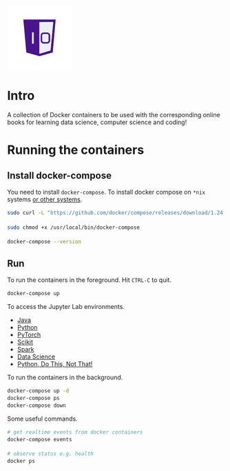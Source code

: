 ![One-Off Coder Logo](../logo.png "One-Off Coder")

# Intro

A collection of Docker containers to be used with the corresponding online books for learning data science, computer science and coding!

# Running the containers

## Install docker-compose

You need to install `docker-compose`. To install docker compose on `*nix` systems [or other systems](https://docs.docker.com/compose/install/).

```bash
sudo curl -L "https://github.com/docker/compose/releases/download/1.24.1/docker-compose-$(uname -s)-$(uname -m)" -o /usr/local/bin/docker-compose

sudo chmod +x /usr/local/bin/docker-compose

docker-compose --version
```

## Run

To run the containers in the foreground. Hit `CTRL-C` to quit.

```bash
docker-compose up
```

To access the Jupyter Lab environments.

* [Java](http://localhost:7770)
* [Python](http://localhost:7771)
* [PyTorch](http://localhost:7772)
* [Scikit](http://localhost:7773)
* [Spark](http://localhost:7774)
* [Data Science](http://localhost:7775)
* [Python, Do This, Not That!](http://localhost:7776)

To run the containers in the background.

```bash
docker-compose up -d 
docker-compose ps 
docker-compose down
```

Some useful commands.

```bash
# get realtime events from docker containers
docker-compose events

# observe status e.g. health
docker ps
```

